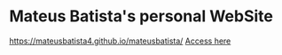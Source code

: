 # Mateus Batista's personal WebSite
https://mateusbatista4.github.io/mateusbatista/
[Access here](https://mateusbatista4.github.io/mateusbatista/)
